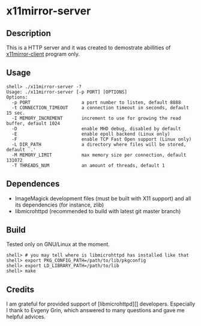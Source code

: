 # x11mirror-server


## Description

This is a HTTP server and it was created to demostrate abillities of
[x11mirror-client][] program only.


## Usage

```
shell> ./x11mirror-server -?
Usage: ./x11mirror-server [-p PORT] [OPTIONS]
Options:
  -p PORT                   a port number to listen, default 8888
  -t CONNECTION_TIMEOUT     a connection timeout in seconds, default 15 sec.
  -I MEMORY_INCREMENT       increment to use for growing the read buffer, default 1024
  -D                        enable MHD debug, disabled by default
  -E                        enable epoll backend (Linux only)
  -F                        enable TCP Fast Open support (Linux only)
  -L DIR_PATH               a directory where files will be stored, default `.'
  -M MEMORY_LIMIT           max memory size per connection, default 131072
  -T THREADS_NUM            an amount of threads, default 1
```

## Dependences

* ImageMagick development files (must be built with X11 support) and all
  its dependencies (for instance, zlib)
* libmicrohttpd (recommended to build with latest git master branch)


## Build

Tested only on GNU/Linux at the moment.

```
shell> # you may tell where is libmicrohttpd has installed like that
shell> export PKG_CONFIG_PATH=/path/to/lib/pkgconfig
shell> export LD_LIBRARY_PATH=/path/to/lib
shell> make
```


## Credits

I am grateful for provided support of [libmicrohttpd][] developers.
Especially I thank to Evgeny Grin, which answered to many questions and
gave me helpful advices.


[x11mirror-client]: https://github.com/gh0stwizard/x11mirror-client

[libmircohttpd]: https://www.gnu.org/software/libmicrohttpd/
